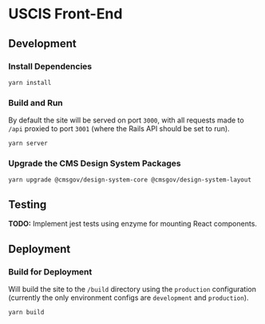 # USCIS Front-End

## Development

### Install Dependencies
```
yarn install
```

### Build and Run
By default the site will be served on port `3000`, with all requests made to `/api` proxied to port `3001` (where the Rails API should be set to run).
```
yarn server
```

### Upgrade the CMS Design System Packages
```
yarn upgrade @cmsgov/design-system-core @cmsgov/design-system-layout
```

## Testing

**TODO:** Implement jest tests using enzyme for mounting React components.

## Deployment

### Build for Deployment

Will build the site to the `/build` directory using the `production` configuration (currently the only environment configs are `development` and `production`).
```
yarn build
```
